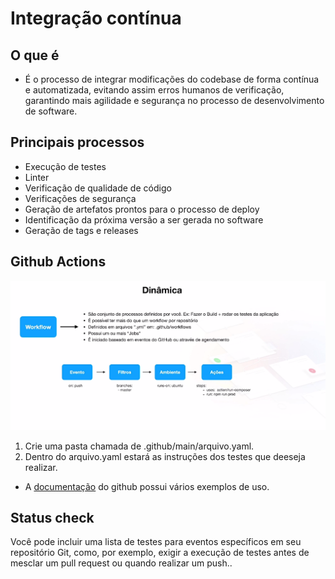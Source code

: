 # Integração contínua

## O que é
- É o processo de integrar modificações do codebase de forma contínua e automatizada, evitando assim erros humanos de verificação, garantindo mais agilidade e segurança no processo de desenvolvimento de software.

## Principais processos

- Execução de testes
- Linter
- Verificação de qualidade de código
- Verificações de segurança
- Geração de artefatos prontos para o processo de deploy
- Identificação da próxima versão a ser gerada no software
- Geração de tags e releases

## Github Actions 
![](https://github.com/PedroGuilhermeSilv/full-cycle/blob/develop/aulas/ci/img/githubactions.png)

1. Crie uma pasta chamada de .github/main/arquivo.yaml. 
2. Dentro do arquivo.yaml estará as instruções dos testes que deeseja realizar.
- A [documentação](https://docs.github.com/pt/actions) do github possui vários exemplos de uso. 

## Status check
Você pode incluir uma lista de testes para eventos específicos em seu repositório Git, como, por exemplo, exigir a execução de testes antes de mesclar um pull request ou quando realizar um push..